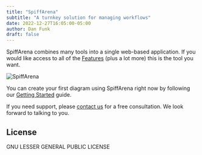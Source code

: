 ```yaml
---
title: "SpiffArena"
subtitle: "A turnkey solution for managing workflows"
date: 2022-12-27T16:05:00-05:00
author: Dan Funk
draft: false
---
```


SpiffArena combines many tools into a single web-based application.  If you would like access to all of the [Features](/pages/features) (plus a lot more) this is the tool you want.  

![SpiffArena](/images/spiffarena/spiffarena.png)

You can create your first diagram using SpiffArena right now by following our [Getting Started](/posts/articles/get_started) guide.

If you need support, please [contact us](/pages/support) for a free consultation.  We look forward to talking to you. 


## License
GNU LESSER GENERAL PUBLIC LICENSE


